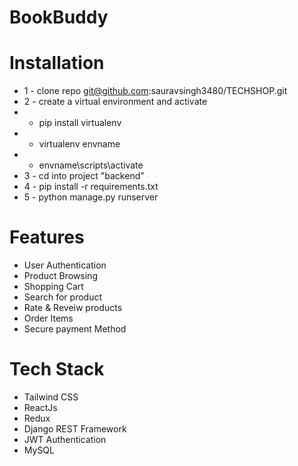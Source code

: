 ﻿# BookBuddy


# Installation
* 1 - clone repo git@github.com:sauravsingh3480/TECHSHOP.git
* 2 - create a virtual environment and activate
*  - pip install virtualenv
*  - virtualenv envname
*  - envname\scripts\activate
* 3 - cd into project "backend"
* 4 - pip install -r requirements.txt
* 5 - python manage.py runserver


# Features
* User Authentication
* Product Browsing
* Shopping Cart
* Search for product
* Rate & Reveiw products
* Order Items
* Secure payment Method


# Tech Stack
* Tailwind CSS
* ReactJs
* Redux
* Django REST Framework
* JWT Authentication
* MySQL
